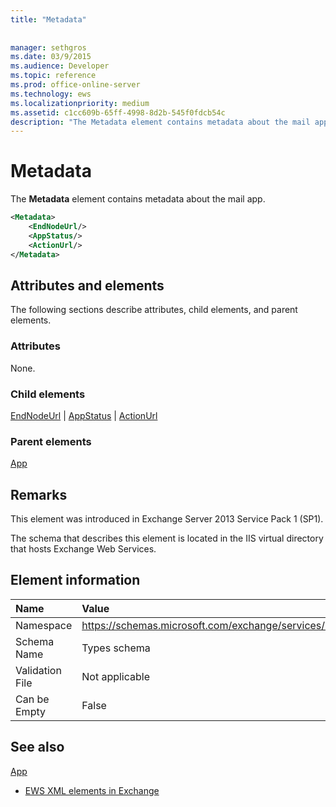 ```yaml
---
title: "Metadata"
 
 
manager: sethgros
ms.date: 03/9/2015
ms.audience: Developer
ms.topic: reference
ms.prod: office-online-server
ms.technology: ews
ms.localizationpriority: medium
ms.assetid: c1cc609b-65ff-4998-8d2b-545f0fdcb54c
description: "The Metadata element contains metadata about the mail app."
---
```


# Metadata

The **Metadata** element contains metadata about the mail app. 
  
```XML
<Metadata>
    <EndNodeUrl/>
    <AppStatus/>
    <ActionUrl/>
</Metadata>
```

## Attributes and elements

The following sections describe attributes, child elements, and parent elements.
  
### Attributes

None.
  
### Child elements

[EndNodeUrl](endnodeurl.md) | [AppStatus](appstatus-ex15websvcsotherref.md) | [ActionUrl](actionurl.md)
  
### Parent elements

[App](app.md)
  
## Remarks

This element was introduced in Exchange Server 2013 Service Pack 1 (SP1).
  
The schema that describes this element is located in the IIS virtual directory that hosts Exchange Web Services.
  
## Element information

|**Name**|**Value**|
|:-----|:-----|
|Namespace  <br/> | https://schemas.microsoft.com/exchange/services/2006/types  <br/> |
|Schema Name  <br/> |Types schema  <br/> |
|Validation File  <br/> |Not applicable  <br/> |
|Can be Empty  <br/> |False  <br/> |
   
## See also



[App](app.md)


- [EWS XML elements in Exchange](ews-xml-elements-in-exchange.md)


